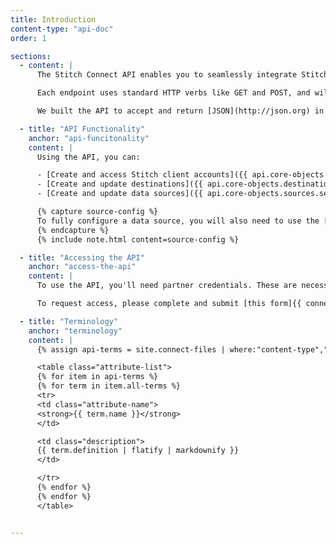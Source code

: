 ```yaml
---
title: Introduction
content-type: "api-doc"
order: 1

sections:
  - content: |
      The Stitch Connect API enables you to seamlessly integrate Stitch’s data pipeline functionality into your own platform. This API is a RESTful, resource-oriented API that allows you to programmatically provision Stitch accounts, create and modify data sources, and configure destination connections.

      Each endpoint uses standard HTTP verbs like GET and POST, and will return [standard HTTP response codes]({{ api.response-codes }}) to indicate request status or errors.

      We built the API to accept and return [JSON](http://json.org) in all responses, including [errors]({{ api.error-message-formats }}).

  - title: "API Functionality"
    anchor: "api-funcitonality"
    content: |
      Using the API, you can:

      - [Create and access Stitch client accounts]({{ api.core-objects.accounts.section }})
      - [Create and update destinations]({{ api.core-objects.destinations.section }})
      - [Create and update data sources]({{ api.core-objects.sources.section }})

      {% capture source-config %}
      To fully configure a data source, you will also need to use the [{{ js.name }}]({{ js.section | prepend: site.baseurl | flatify }}). This will send the user to Stitch, where they will be prompted to authorize access to the data source and select streams (tables) for replication.
      {% endcapture %}
      {% include note.html content=source-config %}

  - title: "Accessing the API"
    anchor: "access-the-api"
    content: |
      To use the API, you'll need partner credentials. These are necessary for authenticating successfully.

      To request access, please complete and submit [this form]{{ connect.interest-form | strip }}.

  - title: "Terminology"
    anchor: "terminology"
    content: |
      {% assign api-terms = site.connect-files | where:"content-type","api-terms" %}

      <table class="attribute-list">
      {% for item in api-terms %}
      {% for term in item.all-terms %}
      <tr>
      <td class="attribute-name">
      <strong>{{ term.name }}</strong>
      </td>

      <td class="description">
      {{ term.definition | flatify | markdownify }}
      </td>

      </tr>
      {% endfor %}
      {% endfor %}
      </table>


---
```


